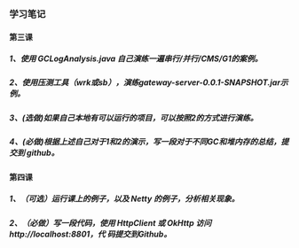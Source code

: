 ### 学习笔记

#### 第三课
##### 1、使用 GCLogAnalysis.java 自己演练一遍串行/并行/CMS/G1的案例。 
##### 2、使用压测工具（wrk或sb），演练gateway-server-0.0.1-SNAPSHOT.jar示例。 
##### 3、(选做)如果自己本地有可以运行的项目，可以按照2的方式进行演练。 
##### 4、(必做)根据上述自己对于1和2的演示，写一段对于不同GC和堆内存的总结，提交到 github。

#### 第四课
##### 1、（可选）运行课上的例子，以及 Netty 的例子，分析相关现象。 
##### 2、（必做）写一段代码，使用 HttpClient 或 OkHttp 访问 http://localhost:8801，代 码提交到Github。